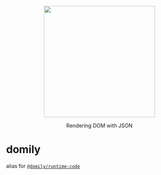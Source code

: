 <p align="center">
<img src="https://raw.githubusercontent.com/w-xuefeng/domily/refs/heads/main/assets/logo.webp" width="300">
</p>


<p align="center">
Rendering DOM with JSON
</p>

# domily

alias for [`@domily/runtime-code`](https://github.com/w-xuefeng/domily/tree/main/packages/runtime-core)
